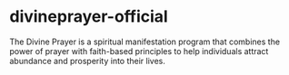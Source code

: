 # divineprayer-official
The Divine Prayer is a spiritual manifestation program that combines the power of prayer with faith-based principles to help individuals attract abundance and prosperity into their lives.
